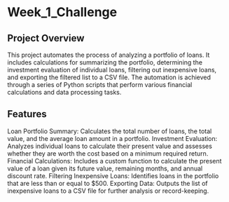 # Week_1_Challenge

## Project Overview
This project automates the process of analyzing a portfolio of loans. It includes calculations for summarizing the portfolio, determining the investment evaluation of individual loans, filtering out inexpensive loans, and exporting the filtered list to a CSV file. The automation is achieved through a series of Python scripts that perform various financial calculations and data processing tasks.

## Features
Loan Portfolio Summary: Calculates the total number of loans, the total value, and the average loan amount in a portfolio.
Investment Evaluation: Analyzes individual loans to calculate their present value and assesses whether they are worth the cost based on a minimum required return.
Financial Calculations: Includes a custom function to calculate the present value of a loan given its future value, remaining months, and annual discount rate.
Filtering Inexpensive Loans: Identifies loans in the portfolio that are less than or equal to $500.
Exporting Data: Outputs the list of inexpensive loans to a CSV file for further analysis or record-keeping.
